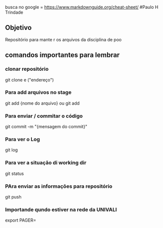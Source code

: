 busca no google = https://www.markdownguide.org/cheat-sheet/
#Paulo H Trindade
## Objetivo
Repositório para mante r os arquivos da disciplina de poo

## comandos importantes para lembrar
### clonar repositório
git clone e ("endereço")

### Para add arquivos no stage
git add {nome do arquivo} ou git add

### Para enviar / commitar o código
git commit -m "{mensagem do commit}"

### Para ver o Log
git log

### Para ver a situação di working dir
git status

### PAra enviar as informações para repositório
git push

### Importande qundo estiver na rede da UNIVALI
export PAGER=